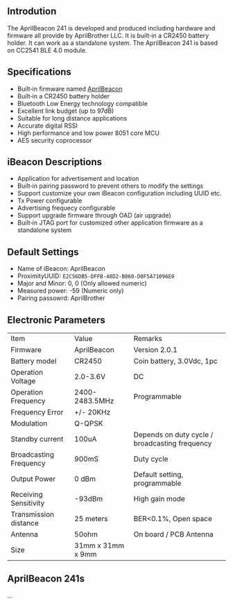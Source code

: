 



## Introdution

The AprilBeacon 241 is developed and produced including hardware and
firmware all provide by AprilBrother LLC. It is built‐in a CR2450
battery holder. It can work as a standalone system. The AprilBeacon 241
is based on CC2541 BLE 4.0 module.

## Specifications

  - Built‐in firmware named
    [AprilBeacon](Firmware/AprilBeacon.md)
  - Built‐in a CR2450 battery holder
  - Bluetooth Low Energy technology compatible
  - Excellent link budget (up to 97dB)
  - Suitable for long distance applications
  - Accurate digital RSSI
  - High performance and low power 8051 core MCU
  - AES security coprocessor

## iBeacon Descriptions

  - Application for advertisement and location
  - Built‐in pairing password to prevent others to modify the settings
  - Support customize your own iBeacon configuration including UUID etc.
  - Tx Power configurable
  - Advertising frequecy configurable
  - Support upgrade firmware through OAD (air upgrade)
  - Built‐in JTAG port for customized other application firmware as a
    standalone system

## Default Settings

  - Name of iBeacon: AprilBeacon
  - ProximityUUID: `E2C56DB5-DFFB-48D2-B060-D0F5A71096E0`
  - Major and Minor: 0, 0 (Only allowed numeric)
  - Measured power: -59 (Numeric only)
  - Pairing passowrd:
AprilBrother

## Electronic Parameters

|                        |                   |                                                |
| ---------------------- | ----------------- | ---------------------------------------------- |
| Item                   | Value             | Remarks                                        |
| Firmware               | AprilBeacon       | Version 2.0.1                                  |
| Battery model          | CR2450            | Coin battery, 3.0Vdc, 1pc                      |
| Operation Voltage      | 2.0-3.6V          | DC                                             |
| Operation Frequency    | 2400-2483.5MHz    | Programmable                                   |
| Frequency Error        | \+/- 20KHz        |                                                |
| Modulation             | Q-QPSK            |                                                |
| Standby current        | 100uA             | Depends on duty cycle / broadcasting frequency |
| Broadcasting Frequency | 900mS             | Duty cycle                                     |
| Output Power           | 0 dBm             | Default setting, programmable                  |
| Receiving Sensitivity  | \-93dBm           | High gain mode                                 |
| Transmission distance  | 25 meters         | BER\<0.1%, Open space                          |
| Antenna                | 50ohm             | On board / PCB Antenna                         |
| Size                   | 31mm x 31mm x 9mm |                                                |

## AprilBeacon 241s

...

